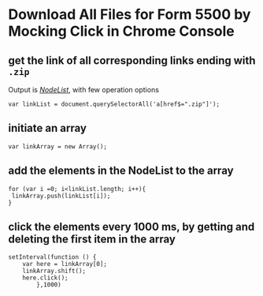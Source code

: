 # Download All Files for Form 5500 by Mocking Click in Chrome Console

## get the link of all corresponding links ending with `.zip`
Output is [*NodeList*](https://developer.mozilla.org/en-US/docs/Web/API/NodeList), with few operation options
```
var linkList = document.querySelectorAll('a[href$=".zip"]');
```
## initiate an array
```
var linkArray = new Array();
```
## add the elements in the NodeList to the array
```
for (var i =0; i<linkList.length; i++){
 linkArray.push(linkList[i]); 
}
```
## click the elements every 1000 ms, by getting and deleting the first item in the array
```
setInterval(function () {
    var here = linkArray[0];
    linkArray.shift();  
    here.click(); 
		},1000)
```
